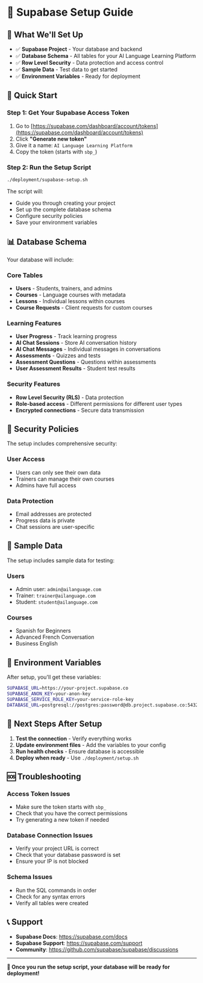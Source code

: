 # 🔧 Supabase Setup Guide

## 🎯 What We'll Set Up

- ✅ **Supabase Project** - Your database and backend
- ✅ **Database Schema** - All tables for your AI Language Learning Platform
- ✅ **Row Level Security** - Data protection and access control
- ✅ **Sample Data** - Test data to get started
- ✅ **Environment Variables** - Ready for deployment

## 🚀 Quick Start

### **Step 1: Get Your Supabase Access Token**

1. Go to [https://supabase.com/dashboard/account/tokens](https://supabase.com/dashboard/account/tokens)
2. Click **"Generate new token"**
3. Give it a name: `AI Language Learning Platform`
4. Copy the token (starts with `sbp_`)

### **Step 2: Run the Setup Script**

```bash
./deployment/supabase-setup.sh
```

The script will:
- Guide you through creating your project
- Set up the complete database schema
- Configure security policies
- Save your environment variables

## 📊 Database Schema

Your database will include:

### **Core Tables**
- **Users** - Students, trainers, and admins
- **Courses** - Language courses with metadata
- **Lessons** - Individual lessons within courses
- **Course Requests** - Client requests for custom courses

### **Learning Features**
- **User Progress** - Track learning progress
- **AI Chat Sessions** - Store AI conversation history
- **AI Chat Messages** - Individual messages in conversations
- **Assessments** - Quizzes and tests
- **Assessment Questions** - Questions within assessments
- **User Assessment Results** - Student test results

### **Security Features**
- **Row Level Security (RLS)** - Data protection
- **Role-based access** - Different permissions for different user types
- **Encrypted connections** - Secure data transmission

## 🔐 Security Policies

The setup includes comprehensive security:

### **User Access**
- Users can only see their own data
- Trainers can manage their own courses
- Admins have full access

### **Data Protection**
- Email addresses are protected
- Progress data is private
- Chat sessions are user-specific

## 📝 Sample Data

The setup includes sample data for testing:

### **Users**
- Admin user: `admin@ailanguage.com`
- Trainer: `trainer@ailanguage.com`
- Student: `student@ailanguage.com`

### **Courses**
- Spanish for Beginners
- Advanced French Conversation
- Business English

## 🔧 Environment Variables

After setup, you'll get these variables:

```bash
SUPABASE_URL=https://your-project.supabase.co
SUPABASE_ANON_KEY=your-anon-key
SUPABASE_SERVICE_ROLE_KEY=your-service-role-key
DATABASE_URL=postgresql://postgres:password@db.project.supabase.co:5432/postgres
```

## 🎯 Next Steps After Setup

1. **Test the connection** - Verify everything works
2. **Update environment files** - Add the variables to your config
3. **Run health checks** - Ensure database is accessible
4. **Deploy when ready** - Use `./deployment/setup.sh`

## 🆘 Troubleshooting

### **Access Token Issues**
- Make sure the token starts with `sbp_`
- Check that you have the correct permissions
- Try generating a new token if needed

### **Database Connection Issues**
- Verify your project URL is correct
- Check that your database password is set
- Ensure your IP is not blocked

### **Schema Issues**
- Run the SQL commands in order
- Check for any syntax errors
- Verify all tables were created

## 📞 Support

- **Supabase Docs**: https://supabase.com/docs
- **Supabase Support**: https://supabase.com/support
- **Community**: https://github.com/supabase/supabase/discussions

---

**🎉 Once you run the setup script, your database will be ready for deployment!** 